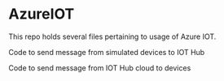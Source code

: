 # AzureIOT

This repo holds several files pertaining to usage of Azure IOT.

Code to send message from simulated devices to IOT Hub

Code to send message from  IOT Hub cloud to devices
